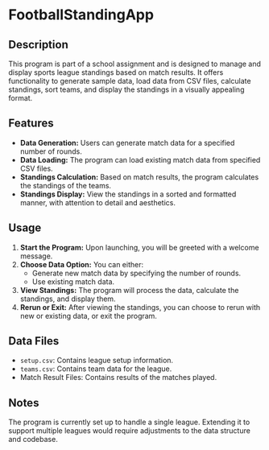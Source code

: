 # FootballStandingApp

## Description
This program is part of a school assignment and is  designed to manage and display sports league standings based on match results. It offers functionality to generate sample data, load data from CSV files, calculate standings, sort teams, and display the standings in a visually appealing format.

## Features

- **Data Generation:** Users can generate match data for a specified number of rounds.
- **Data Loading:** The program can load existing match data from specified CSV files.
- **Standings Calculation:** Based on match results, the program calculates the standings of the teams.
- **Standings Display:** View the standings in a sorted and formatted manner, with attention to detail and aesthetics.

## Usage

1. **Start the Program:** Upon launching, you will be greeted with a welcome message.
2. **Choose Data Option:** You can either:
   - Generate new match data by specifying the number of rounds.
   - Use existing match data.
3. **View Standings:** The program will process the data, calculate the standings, and display them.
4. **Rerun or Exit:** After viewing the standings, you can choose to rerun with new or existing data, or exit the program.

## Data Files

- `setup.csv`: Contains league setup information.
- `teams.csv`: Contains team data for the league.
- Match Result Files: Contains results of the matches played.

## Notes
The program is currently set up to handle a single league. Extending it to support multiple leagues would require adjustments to the data structure and codebase.
